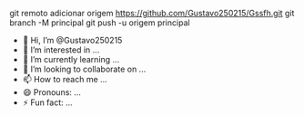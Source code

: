 git remoto adicionar origem https://github.com/Gustavo250215/Gssfh.git
 git branch -M principal 
git push -u origem principal















- 👋 Hi, I’m @Gustavo250215
- 👀 I’m interested in ...
- 🌱 I’m currently learning ...
- 💞️ I’m looking to collaborate on ...
- 📫 How to reach me ...
- 😄 Pronouns: ...
- ⚡ Fun fact: ...

<!---
Gustavo250215/Gustavo250215 is a ✨ special ✨ repository because its `README.md` (this file) appears on your GitHub profile.
You can click the Preview link to take a look at your changes.
--->

